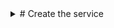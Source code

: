 
<details><summary># Create the service</summary>

In this step, we will deploy an Nginx service that will serve some adorable cat pictures. We'll also expose the service so that you can view the pictures in your browser.

 <details><summary>## Deploy</summary>

  <details><summary>

  ### Deploy the Service
  </summary>

  First, let's deploy the service using the YAML file that's already been provided for you:

  ```bash
  kubectl apply -f /root/catpics.yaml
  ```{{exec}}

This will create a PersistentVolumeClaim and a Deployment for our Nginx service.

  <details><summary>

  ### Check that the service is listening
  </summary>

```bash
curl localhost:80
```{{exec}}
  </details>


## Copy Cat Pictures

Next, let's copy some cat pictures into the Nginx container. For the sake of this demo, assume that the cat pictures have already been downloaded to a directory on the host.



```bash
# Find the name of the Nginx pod
POD_NAME=$(kubectl get pods -l app=nginx -o jsonpath="{.items[0].metadata.name}")
```{{exec}}

```bash
# Copy cat pictures into the pod
kubectl cp /root/cats/* $POD_NAME:/usr/share/nginx/html/slideshow
```{{exec}}

## Expose the Service

Now, let's expose the service so that you can access it from your browser:

```bash
kubectl port-forward --address 0.0.0.0 service/nginx-service 80:80 &
```{{exec}}
</details>

<details><summary>3</summary>

Explore the service in your browser:

<details><summary>Check that nginx is running</summary>

[Welcome to NGINX]({{TRAFFIC_HOST1_80}})
</details>

<details><summary>View the "service"</summary>
[Cat Pics]({{TRAFFIC_HOST1_80}}/slideshow)
</details>
</details>

</details>